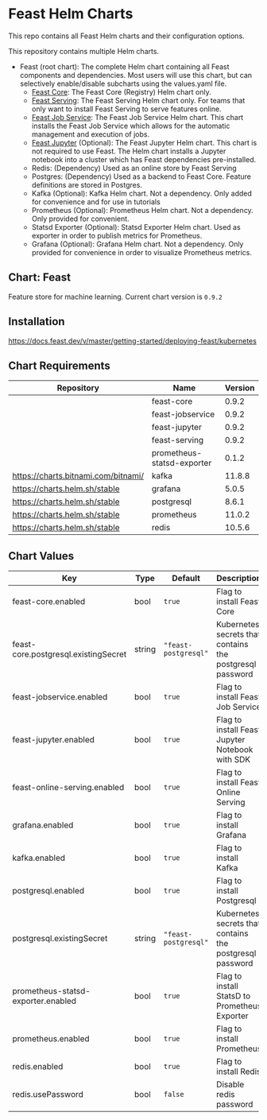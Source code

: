 # Feast Helm Charts

This repo contains all Feast Helm charts and their configuration options.

This repository contains multiple Helm charts.
* Feast (root chart): The complete Helm chart containing all Feast components and dependencies. Most users will use this chart, but can selectively enable/disable subcharts using the values.yaml file.
    * [Feast Core](charts/feast-core): The Feast Core (Registry) Helm chart only.
    * [Feast Serving](charts/feast-serving): The Feast Serving Helm chart only. For teams that only want to install Feast Serving to serve features online.
    * [Feast Job Service](charts/feast-jobservice): The Feast Job Service Helm chart. This chart installs the Feast Job Service which allows for the automatic management and execution of jobs.
    * [Feast Jupyter](charts/feast-jupyter) (Optional): The Feast Jupyter Helm chart. This chart is not required to use Feast. The Helm chart installs a Jupyter notebook into a cluster which has Feast dependencies pre-installed.
    * Redis: (Dependency) Used as an online store by Feast Serving
    * Postgres: (Dependency) Used as a backend to Feast Core. Feature definitions are stored in Postgres.
    * Kafka (Optional): Kafka Helm chart. Not a dependency. Only added for convenience and for use in tutorials
    * Prometheus (Optional): Prometheus Helm chart. Not a dependency. Only provided for convenient.
    * Statsd Exporter (Optional): Statsd Exporter Helm chart. Used as exporter in order to publish metrics for Prometheus.
    * Grafana (Optional): Grafana Helm chart. Not a dependency. Only provided for convenience in order to visualize Prometheus metrics.

## Chart: Feast

Feature store for machine learning. Current chart version is `0.9.2`

## Installation

https://docs.feast.dev/v/master/getting-started/deploying-feast/kubernetes

## Chart Requirements

| Repository | Name | Version |
|------------|------|---------|
|  | feast-core | 0.9.2 |
|  | feast-jobservice | 0.9.2 |
|  | feast-jupyter | 0.9.2 |
|  | feast-serving | 0.9.2 |
|  | prometheus-statsd-exporter | 0.1.2 |
| https://charts.bitnami.com/bitnami/ | kafka | 11.8.8 |
| https://charts.helm.sh/stable | grafana | 5.0.5 |
| https://charts.helm.sh/stable | postgresql | 8.6.1 |
| https://charts.helm.sh/stable | prometheus | 11.0.2 |
| https://charts.helm.sh/stable | redis | 10.5.6 |

## Chart Values

| Key | Type | Default | Description |
|-----|------|---------|-------------|
| feast-core.enabled | bool | `true` | Flag to install Feast Core |
| feast-core.postgresql.existingSecret | string | `"feast-postgresql"` | Kubernetes secrets that contains the postgresql password |
| feast-jobservice.enabled | bool | `true` | Flag to install Feast Job Service |
| feast-jupyter.enabled | bool | `true` | Flag to install Feast Jupyter Notebook with SDK |
| feast-online-serving.enabled | bool | `true` | Flag to install Feast Online Serving |
| grafana.enabled | bool | `true` | Flag to install Grafana |
| kafka.enabled | bool | `true` | Flag to install Kafka |
| postgresql.enabled | bool | `true` | Flag to install Postgresql |
| postgresql.existingSecret | string | `"feast-postgresql"` | Kubernetes secrets that contains the postgresql password |
| prometheus-statsd-exporter.enabled | bool | `true` | Flag to install StatsD to Prometheus Exporter |
| prometheus.enabled | bool | `true` | Flag to install Prometheus |
| redis.enabled | bool | `true` | Flag to install Redis |
| redis.usePassword | bool | `false` | Disable redis password |